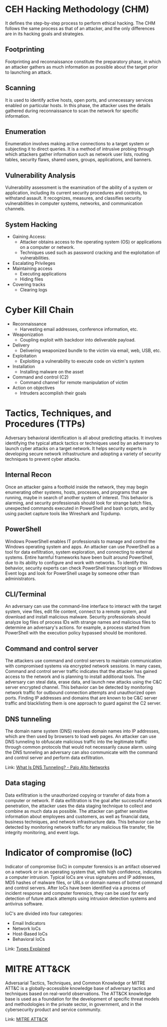 # CEH Hacking Methodology (CHM) 
It defines the step-by-step process to perform ethical hacking. The CHM follows the same process as that of an attacker, and the only  differences are in its hacking goals and strategies. 
## Footprinting
Footprinting and reconnaissance constitute the preparatory phase, in which an attacker 
gathers as much information as possible about the target prior to launching an attack. 

## Scanning 
It is used to identify active hosts, open ports, and unnecessary services enabled 
on particular hosts. In this phase, the attacker uses the details gathered during 
reconnaissance to scan the network for specific information. 

## Enumeration 
Enumeration involves making active connections to a target system or subjecting it to 
direct queries. It is a method of intrusive probing through which attackers gather 
information such as network user lists, routing tables, security flaws, shared users, 
groups, applications, and banners. 

## Vulnerability Analysis 
Vulnerability assessment is the examination of the ability of a system or application, 
including its current security procedures and controls, to withstand assault. It 
recognizes, measures, and classifies security vulnerabilities in computer systems, 
networks, and communication channels. 
## System Hacking
- Gaining Access:
	- Attacker obtains access to the  operating system (OS) or applications on a computer or network. 
	- Techniques used such as password cracking and the exploitation of vulnerabilities.
- Escalating Privileges 
- Maintaining access
    - Executing applications
    - Hiding files
- Covering tracks
    - Clearing logs
# Cyber Kill Chain
- Reconnaissance
    - Harvesting email addresses, conference information, etc.
- Weaponization
    - Coupling exploit with backdoor into deliverable payload.
- Delivery
    - Delivering weaponized bundle to the victim via email, web, USB, etc.
- Exploitation
    - Exploiting a vulnerability to execute code on victim's system
- Installation
    - Installing malware on the asset
- Command and control (C2)
    - Command channel for remote manipulation of victim
- Action on objectives
    - Intruders accomplish their goals
# Tactics, Techniques, and Procedures (TTPs) 
Adversary behavioral identification is all about predicting attacks. It involves identifying the typical attack tactics or techniques used by an adversary to launch cyber attacks on a target network. It helps security experts in developing secure network infrastructure and adopting a variety of security techniques to prevent cyber attacks.

## Internal Recon
Once an attacker gains a foothold inside the network, they may begin enumerating other systems, hosts, processes, and programs that are running, maybe in search of another system of interest. This behavior is alarming, and security professionals should look for strange batch files, unexpected commands executed in PowerShell and bash scripts, and by using packet capture tools like Wireshark and Tcpdump.

## PowerShell

Windows PowerShell enables IT professionals to manage and control the Windows operating system and apps. An attacker can use PowerShell as a tool for data exfiltration, system exploration, and connecting to external systems. Entire harmful frameworks have been built around PowerShell, due to its ability to configure and work with networks. To identify this behavior, security experts can check PowerShell transcript logs or Windows Event logs and look for PowerShell usage by someone other than administrators.
## CLI/Terminal
An adversary can use the command-line interface to interact with the target system, view files, edit file content, connect to a remote system, and download and install malicious malware. Security professionals should analyze log files of process IDs with strange names and malicious files to determine an adversary's actions. for example, a process started from PowerShell with the execution policy bypassed should be monitored.
## Command and control server
The attackers use command and control servers to maintain communication with compromised systems via encrypted network sessions. In many cases, Command and control server traffic indicates that the attacker has gained access to the network and is planning to install additional tools. The adversary can steal data, erase data, and launch new attacks using the C&C server encrypted channel. This behavior can be detected by monitoring network traffic for outbound connection attempts and unauthorized open ports. Finding IP addresses and domains that are known to be C&C server traffic and blacklisting them is one approach to guard against the C2 server.
## DNS tunneling
The domain name system (DNS) resolves domain names into IP addresses, which are then used by browsers to load web pages. An attacker can use DNS tunneling to obfuscate malicious traffic into the legitimate traffic through common protocols that would not necessarily cause alarm. using the DNS tunneling an adversary can also communicate with the command and control server and perform data exfiltration.

Link: [What Is DNS Tunneling? - Palo Alto Networks](https://www.paloaltonetworks.com/cyberpedia/what-is-dns-tunneling)

## Data staging
Data exfiltration is the unauthorized copying or transfer of data from a computer or network. If data exfiltration is the goal after successful network penetration, the attacker uses the data staging technique to collect and combine as much data as possible. The attacker can gather sensitive information about employees and customers, as well as financial data, business techniques, and network infrastructure data. This behavior can be detected by monitoring network traffic for any malicious file transfer, file integrity monitoring, and event logs.
# Indicator of compromise (IoC)
Indicator of compromise (IoC) in computer forensics is an artifact observed on a network or in an operating system that, with high confidence, indicates a computer intrusion. Typical IoCs are virus signatures and IP addresses, MD5 hashes of malware files, or URLs or domain names of botnet command and control servers. After IoCs have been identified via a process of incident response and computer forensics, they can be used for early detection of future attack attempts using intrusion detection systems and antivirus software. 

IoC's are divided into four categories:
- Email Indicators 
- Network IoCs
- Host-Based IoCs
- Behavioral IoCs
  
Link: [Types Explained](https://www.sentinelone.com/cybersecurity-101/what-are-indicators-of-compromise-iocs-a-comprehensive-guide/)

# MITRE ATT&CK
Adversarial Tactics, Techniques, and Common Knowledge or MITRE ATT&C is a globally-accessible knowledge base of adversary tactics and techniques based on real-world observations. The ATT&CK knowledge base is used as a foundation for the development of specific threat models and methodologies in the private sector, in government, and in the cybersecurity product and service community.

Link: [MITRE ATT&CK](https://attack.mitre.org/) 

